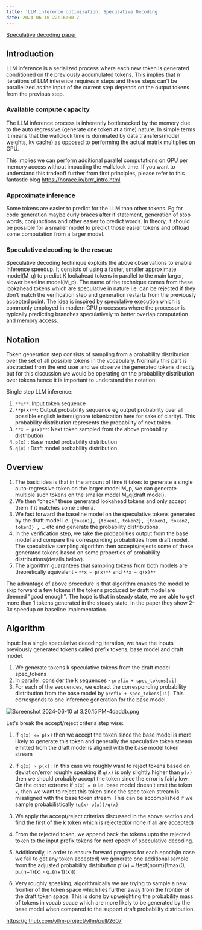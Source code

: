 ```yaml
---
title: 'LLM inference optimization: Speculative Decoding'
date: 2024-06-10 22:16:00 Z
---
```


[Speculative decoding paper](https://arxiv.org/pdf/2211.17192)

## Introduction

LLM inference is a serialized process where each new token is generated conditioned on the previously accumulated tokens. This implies that n iterations of LLM inference requires n steps and these steps can’t be parallelized as the input of the current step depends on the output tokens from the previous step. 

### Available compute capacity
The LLM inference process is inherently bottlenecked by the memory due to the auto regressive (generate one token at a time) nature. In simple terms it means that the wallclock time is dominated by data transfers(model weights, kv cache) as opposed to performing the actual matrix multiplies on GPU. 

This implies we can perform additional parallel computations on GPU per memory access without impacting the wallclock time.  If you want to understand this tradeoff further from first principles, please refer to this fantastic blog https://horace.io/brrr_intro.html

### Approximate inference
Some tokens are easier to predict for the LLM than other tokens. Eg for code generation maybe curly braces after if statement, generation of stop words, conjunctions and other easier to predict words. In theory, it should be possible for a smaller model to predict those easier tokens and offload some computation from a larger model.

### Speculative decoding to the rescue
Speculative decoding technique exploits the above observations to enable inference speedup. It consists of using a faster, smaller approximate model(M_q) to predict K lookahead tokens in parallel to the main larger, slower baseline model(M_p). The name of the technique comes from these lookahead tokens which are speculative in nature i.e. can be rejected if they don’t match the verification step and generation restarts from the previously accepted point. The idea is inspired by [speculative execution](https://en.wikipedia.org/wiki/Speculative_execution#:~:text=Speculative%20execution%20is%20an%20optimization,known%20that%20it%20is%20needed.) which is commonly employed in modern CPU processors where the processor is typically predicting branches speculatively to better overlap computation and memory access. 

## Notation

Token generation step consists of sampling from a probability distribution over the set of all possible tokens in the vocabulary. Normally this part is abstracted from the end user and we observe the generated tokens directly but for this discussion we would be operating on the probability distribution over tokens hence it is important to understand the notation. 

Single step LLM inference: 
1. `**x**`: Input token sequence 
2. `**p(x)**`: Output probability sequence eg output probability over all possible english letters(ignore tokenization here for sake of clarity). This probability distribution represents the probability of next token 
3. `**x ~ p(x)**`: Next token sampled from the above probability distribution
4. `p(x)` : Base model probability distribution
5. `q(x)` : Draft model probability distribution

## Overview

1. The basic idea is that in the amount of time it takes to generate a single auto-regressive token on the larger model M_p, we can generate multiple such tokens on the smaller model M_q(draft model).
2. We then “check” these generated lookahead tokens and only accept them if it matches some criteria.  
4. We fast forward the baseline model on the speculative tokens generated by the draft model i.e. `{token1}, {token1, token2}, {token1, token2, token3} , …` etc  and generate the probability distributions. 
5. In the verification step, we take the probabilities output from the base model and compare the corresponding probabilities from draft model. The speculative sampling algorithm then accepts/rejects some of these generated tokens based on some properties of probability distributions(details below). 
6. The algorithm guarantees that sampling tokens from both models are theoretically equivalent - `**x ~ p(x)**` and `**x ~ q(x)**`

The advantage of above procedure is that algorithm enables the model to skip forward a few tokens if the tokens produced by draft model are deemed "good enough". The hope is that in steady state, we are able to get more than 1 tokens generated in the steady state. In the paper they show 2-3x speedup on baseline implementation. 

## Algorithm

Input: In a single speculative decoding iteration, we have the inputs previously generated tokens called prefix tokens, base model and draft model. 

1. We generate tokens k speculative tokens from the draft model spec_tokens
2. In parallel, consider the k sequences - `prefix + spec_tokens[:i]`
3. For each of the sequences, we extract the corresponding probability distribution from the base model by `prefix + spec_tokens[:i]`. This corresponds to one inference generation for the base model.


![Screenshot 2024-06-10 at 3.20.15 PM-4daddb.png](/uploads/Screenshot%202024-06-10%20at%203.20.15%E2%80%AFPM-4daddb.png)

Let's break the accept/reject criteria step wise:

1. If `q(x) <= p(x)` then we accept the token since the base model is more likely to generate this token and generally the speculative token stream emitted from the draft model is aligned with the base model token stream

2. If `q(x) > p(x)` : In this case we roughly want to reject tokens based on deviation/error roughly speaking if `q(x)` is only slightly higher than `p(x)` then we should probably accept the token since the error is fairly low. On the other extreme if `p(x) = 0` i.e. base model doesn’t emit the token `x`,  then we want to reject this token since the spec token stream is misaligned with the base token stream. This can be accomplished if we sample probabilistically `(q(x)-p(x))/q(x)`

3. We apply the accept/reject criterias discussed in the above section and find the first of the k token which is rejected(or none if all are accepted)

4. From the rejected token, we append back the tokens upto the rejected token to the input prefix tokens for next epoch of speculative decoding. 

5. Additionally, in order to ensure forward progress for each epoch(in case we fail to get any token accepted) we generate one additional sample from the adjusted probability distribution  p'(x) = \text{norm}(\max(0, p_{n+1}(x) - q_{n+1}(x)))

6. Very roughly speaking, algorithmically we are trying to sample a new frontier of the token space which lies further away from the frontier of the draft token space. This is done by upweighting the probability mass of tokens in vocab space which are more likely to be generated by the base model when compared to the support draft probability distribution.


https://github.com/vllm-project/vllm/pull/2607

